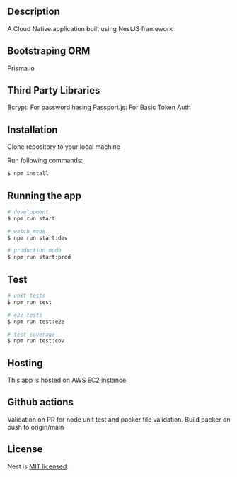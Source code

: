 ## Description

A Cloud Native application built using NestJS framework

## Bootstraping ORM
Prisma.io
## Third Party Libraries

Bcrypt: For password hasing
Passport.js: For Basic Token Auth 

## Installation

Clone repository to your local machine 

Run following commands:

```bash
$ npm install
```

## Running the app

```bash
# development
$ npm run start

# watch mode
$ npm run start:dev

# production mode
$ npm run start:prod
```

## Test

```bash
# unit tests
$ npm run test

# e2e tests
$ npm run test:e2e

# test coverage
$ npm run test:cov
```

## Hosting

This app is hosted on AWS EC2 instance

## Github actions

Validation on PR for node unit test and packer file validation.
Build packer on push to origin/main


## License

Nest is [MIT licensed](LICENSE).
